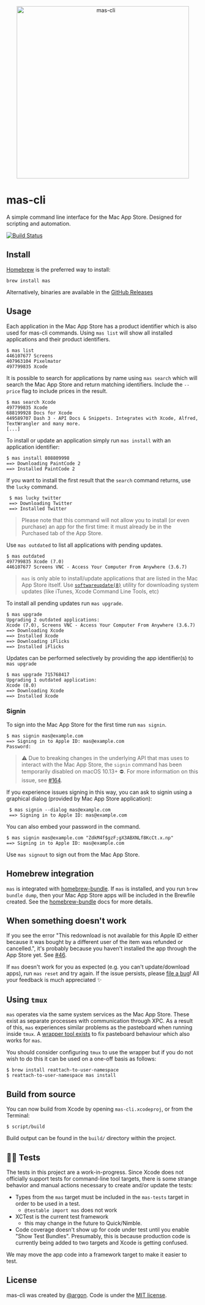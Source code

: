 [<p align="center"><img src="mas-cli.png" alt="mas-cli" width="450" height="auto"></p>][mas-cli]

# mas-cli

A simple command line interface for the Mac App Store. Designed for scripting and automation.

[![Build Status](https://travis-ci.org/mas-cli/mas.svg?branch=master)](https://travis-ci.org/mas-cli/mas)

## Install

[Homebrew](http://brew.sh) is the preferred way to install:

    brew install mas

Alternatively, binaries are available in the [GitHub Releases](https://github.com/mas-cli/mas/releases)

## Usage

Each application in the Mac App Store has a product identifier which is also
used for mas-cli commands. Using `mas list` will show all installed
applications and their product identifiers.

    $ mas list
    446107677 Screens
    407963104 Pixelmator
    497799835 Xcode

It is possible to search for applications by name using `mas search` which
will search the Mac App Store and return matching identifiers.
Include the `--price` flag to include prices in the result.

    $ mas search Xcode
    497799835 Xcode
    688199928 Docs for Xcode
    449589707 Dash 3 - API Docs & Snippets. Integrates with Xcode, Alfred, TextWrangler and many more.
    [...]

To install or update an application simply run `mas install` with an
application identifier:

    $ mas install 808809998
    ==> Downloading PaintCode 2
    ==> Installed PaintCode 2

If you want to install the first result that the `search` command returns, use the `lucky` command.

     $ mas lucky twitter
     ==> Downloading Twitter
     ==> Installed Twitter

> Please note that this command will not allow you to install (or even purchase) an app for the first time:
it must already be in the Purchased tab of the App Store.

Use `mas outdated` to list all applications with pending updates.

    $ mas outdated
    497799835 Xcode (7.0)
    446107677 Screens VNC - Access Your Computer From Anywhere (3.6.7)

> `mas` is only able to install/update applications that are listed in the Mac App Store itself.
Use [`softwareupdate(8)`](https://developer.apple.com/legacy/library/documentation/Darwin/Reference/ManPages/man8/softwareupdate.8.html)
utility for downloading system updates (like iTunes, Xcode Command Line Tools, etc)

To install all pending updates run `mas upgrade`.

    $ mas upgrade
    Upgrading 2 outdated applications:
    Xcode (7.0), Screens VNC - Access Your Computer From Anywhere (3.6.7)
    ==> Downloading Xcode
    ==> Installed Xcode
    ==> Downloading iFlicks
    ==> Installed iFlicks

Updates can be performed selectively by providing the app identifier(s) to
`mas upgrade`

    $ mas upgrade 715768417
    Upgrading 1 outdated application:
    Xcode (8.0)
    ==> Downloading Xcode
    ==> Installed Xcode

### Signin

To sign into the Mac App Store for the first time run `mas signin`.

    $ mas signin mas@example.com
    ==> Signing in to Apple ID: mas@example.com
    Password:

> ⚠️ Due to breaking changes in the underlying API that mas uses to interact with the Mac App Store,
> the `signin` command has been temporarily disabled on macOS 10.13+ ⛔.
> For more information on this issue, see [#164](https://github.com/mas-cli/mas/issues/164).

If you experience issues signing in this way, you can ask to signin using a graphical dialog (provided by Mac App Store application):

     $ mas signin --dialog mas@example.com
     ==> Signing in to Apple ID: mas@example.com

You can also embed your password in the command.

    $ mas signin mas@example.com "ZdkM4f$gzF;gX3ABXNLf8KcCt.x.np"
    ==> Signing in to Apple ID: mas@example.com

Use `mas signout` to sign out from the Mac App Store.

## Homebrew integration

`mas` is integrated with [homebrew-bundle](https://github.com/Homebrew/homebrew-bundle). If `mas` is installed, and you run `brew bundle dump`,
then your Mac App Store apps will be included in the Brewfile created. See the [homebrew-bundle](https://github.com/Homebrew/homebrew-bundle)
docs for more details.

## When something doesn't work

If you see the error "This redownload is not available for this Apple ID either because it was bought by a different user of the item was refunded or cancelled.", it's probably because you haven't installed the app through the App Store yet. See [#46](https://github.com/mas-cli/mas/issues/46#issuecomment-248581233).

If `mas` doesn't work for you as expected (e.g. you can't update/download apps), run `mas reset` and try again. If the issue persists, please [file a bug](https://github.com/mas-cli/mas/issues/new)! All your feedback is much appreciated ✨

## Using `tmux`

`mas` operates via the same system services as the Mac App Store. These exist as
separate processes with communication through XPC. As a result of this, `mas`
experiences similar problems as the pasteboard when running inside `tmux`. A
[wrapper tool exists](https://github.com/ChrisJohnsen/tmux-MacOSX-pasteboard) to
fix pasteboard behaviour which also works for `mas`.

You should consider configuring `tmux` to use the wrapper but if you do not wish
to do this it can be used on a one-off basis as follows:

```
$ brew install reattach-to-user-namespace
$ reattach-to-user-namespace mas install
```

## Build from source

You can now build from Xcode by opening `mas-cli.xcodeproj`, or from the Terminal:

```
$ script/build
```

Build output can be found in the `build/` directory within the project.

## 🚧✅ Tests

The tests in this project are a work-in-progress. Since Xcode does not officially support tests for command-line tool targets, there is some strange behavior and manual actions necessary to create and/or update the tests:

- Types from the `mas` target must be included in the `mas-tests` target in order to be used in a test.
   - `@testable import mas` does not work
- XCTest is the current test framework
   - this may change in the future to Quick/Nimble.
- Code coverage doesn't show up for code under test until you enable "Show Test Bundles". Presumably, this is because production code is currently being added to two targets and Xcode is getting confused.

We may move the app code into a framework target to make it easier to test.

## License

mas-cli was created by [@argon](https://github.com/argon).
Code is under the [MIT license](LICENSE).

[mas-cli]: https://github.com/mas-cli/mas
